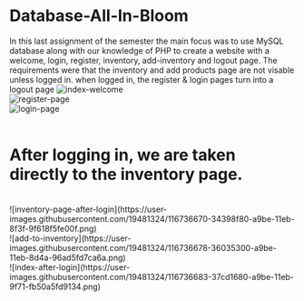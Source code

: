 # Database-All-In-Bloom
In this last assignment of the semester the main focus was to use MySQL database along with our knowledge of PHP to create a website with a welcome, login, register, inventory, add-inventory and logout page. The requirements were that the inventory and add products page are not visable unless logged in. when logged in, the register &amp; login pages turn into a logout page
![index-welcome](https://user-images.githubusercontent.com/19481324/116736598-179d5780-a9be-11eb-9789-4793fec1bae0.png)<br>
![register-page](https://user-images.githubusercontent.com/19481324/116736604-1bc97500-a9be-11eb-893f-7a92316ca671.png)<br>
![login-page](https://user-images.githubusercontent.com/19481324/116736616-1e2bcf00-a9be-11eb-9244-0e035563ca3e.png)<br><br>

<h1>After logging in, we are taken directly to the inventory page.</h1>
<br>
![inventory-page-after-login](https://user-images.githubusercontent.com/19481324/116736670-34398f80-a9be-11eb-8f3f-9f618f5fe00f.png)<br>
![add-to-inventory](https://user-images.githubusercontent.com/19481324/116736678-36035300-a9be-11eb-8d4a-96ad5fd7ca6a.png)<br>
![index-after-login](https://user-images.githubusercontent.com/19481324/116736683-37cd1680-a9be-11eb-9f71-fb50a5fd9134.png)
